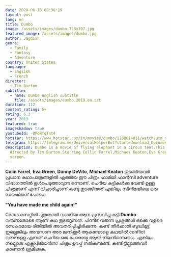 ```yaml
---
date: 2020-06-18 09:30:19
layout: post
lang: en
title: Dumbo
image: /assets/images/dumbo-758x397.jpg
featured_image: /assets/images/dumbo.jpg
author: Jagdish
genre:
  - Family
  - Fantasy
  - Adventure
country: United States
language:
  - English
  - French
director:
  - Tim Burton
subtitle:
  - name: Dumbo english subtitle
    file: /assets/images/dumbo.2019.en.srt
duration: 112
content_rating: 5+
rating: 6.3
year: 2019
featured: true
imageshadow: true
youtubeId: -QPdRfqTnt4
hotstar: https://www.hotstar.com/in/movies/dumbo/1260014811/watch?utm_source=gwa
telegram: https://telegram.me/UniversalHelperBot?start=download_Document_481
description: Dumbo is a movie of flying elephant in a circus tent.This movie is
  directed by Tim Burton.Starring Collin Farrel,Michael Keaton,Eva Green on
  screen.
---
```

**Colin Farrel**, **Eva Green**, **Danny DeVito**, **Michael Keaton** തുടങ്ങിയവർ പ്രധാന കഥാപാത്രങ്ങളിൽ എത്തിയ ഈ ചിത്രം ഫാമിലി ഫാന്റസി adventure വിഭാഗത്തിൽ ഉൾപെടുത്താവുന്ന ഒന്നാണ്. ചെറിയ കുട്ടികൾക്കു വേണ്ടി ഉള്ള ചിത്രമാണ് എന്ന് വിചാരിച്ചാണ് കണ്ടു തുടങ്ങിയത് എങ്കിലും സിനിമയിലെ ഒരു ഡയലോഗ് പോലെ

**"You have made me child again!"**


Circus സെറ്റിൽ പുതുതായി വാങ്ങിയ ആന പ്രസവിച്ചു കുട്ടി **Dumbo** വരുന്നതോടെ ആണ് കഥ തുടങ്ങുന്നത്. പിന്നീട് വരുന്ന പ്രശ്നങ്ങൾ ഒക്കെ വളരെ രസകരമായ രീതിയിൽ അവതരിപ്പിച്ചിരിക്കുന്നു. കണ്ട് തീർക്കാൻ ബുദ്ധിമുട്ട് ഇല്ലെങ്കിലും അവസാന അര മണിക്കൂർ ആകുമ്പോളെ കഥയിൽ conflict വരുന്നുള്ളു എന്നത് ചെറിയ ഒരു പോരായ്മ ആയി നിലനിന്നെക്കാം. എങ്കിലും നല്ലൊരു എക്സ്പീരിയൻസ് ചിത്രം ഉറപ്പ് നൽകുന്നുണ്ട്. കണ്ടിട്ടില്ലാത്തവർ കാണാൻ ശ്രമിക്കുക.
